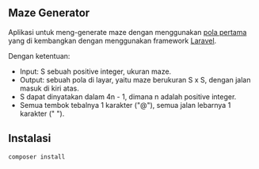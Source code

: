 ## Maze Generator

Aplikasi untuk meng-generate maze dengan menggunakan [pola pertama](https://www.evernote.com/shard/s239/client/snv?noteGuid=0c1c5afa-e8d2-4f9f-aa52-7f820e1951a9&noteKey=830fa114e6e46cd767825b78803237a0&sn=https%3A%2F%2Fwww.evernote.com%2Fshard%2Fs239%2Fsh%2F0c1c5afa-e8d2-4f9f-aa52-7f820e1951a9%2F830fa114e6e46cd767825b78803237a0&title=Tes%2BBackend%2B1) yang di kembangkan dengan menggunakan framework [Laravel](https://laravel.com/docs/).

Dengan ketentuan:
- Input: S sebuah positive integer, ukuran maze.
- Output: sebuah pola di layar, yaitu maze berukuran S x S, dengan jalan masuk di kiri atas.
- S dapat dinyatakan dalam 4n - 1, dimana n adalah positive integer.
- Semua tembok tebalnya 1 karakter ("@"), semua jalan lebarnya 1 karakter (" ").

## Instalasi

```
composer install
```
